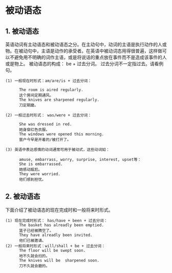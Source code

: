 # 被动语态

## 1. 被动语态
英语动词有主动语态和被动语态之分。在主动句中，动词的主语是执行动作的人或物。在被动句中，主语是动作的承受者。在英语中被动词态用得很普遍，这样做可以不避免用不明确的词作主语，或是将说话的重点放在事件而不是造成该事件的人或是物上。
被动语态的构成： be + 过去分词。
过去分词不一定指过去。请看例句。

	(1) 一般现在时形式：am/are/is + 过去分词：
	
	      The room is aired regularly.  
	      这个房间定期通风。
	      The knives are sharpened regularly.
	      刀定期磨。
	
	(2) 一般过去时形式： was/were + 过去分词：
	
	      She was dressed in red.
	      她身穿红色衣服。
	      The windows were opened this morning.
	      窗户今早是开着的/被打开了。
	
	(3) 英语中表达感情的动词通常可用于被动式，这些动词如：
	
	      amuse, embarrass, worry, surprise, interest, upset等：
	      She is embarrassed.
	      她感动尴尬。
	      They were worried.
	      他们感到担忧。

## 2. 被动语态

下面介绍了被动语态的现在完成时和一般将来时形式。

	(1) 现在完成时形式： has/have + been + 过去分词：
	      The basket has alreadly been emptied.
	      篮子已经被腾空了。
	      They have alreadly been invited.
	      他们已被邀请。
	(2) 一般将来时形式：will/shall + be + 过去分词：
	      The floor will be swept soon.
	      地不久就会扫的。
	      The knives will be  sharpened soon.
	      刀不久就会磨的。
